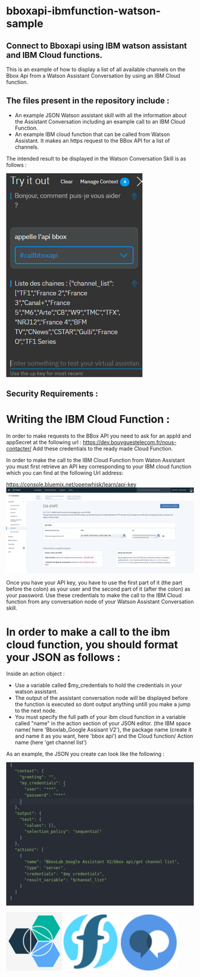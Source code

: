 # bboxapi-ibmfunction-watson-sample

## Connect to Bboxapi using IBM watson assistant and IBM Cloud functions.
This is an example of how to display a list of all available channels on the Bbox Api from a Watson Assistant Conversation by using an IBM Cloud function.

## The files present in the repository include :
* An example JSON Watson assistant skill with all the information about the Assistant Conversation including an example call to an IBM Cloud Function.
* An example IBM cloud function that can be called from Watson Assistant. It makes an https request to the BBox API for a list of channels.

The intended result to be displayed in the Watson Conversation Skill is as follows :



![](result.png?raw=true)

## Security Requirements :

# Writing the IBM Cloud Function :
In order to make requests to the BBox API you need to ask for an appId and appSecret at the following url :
https://dev.bouyguestelecom.fr/nous-contacter/
Add these credentials to the ready made Cloud Function.

In order to make the call to the IBM Cloud Function from Waton Assistant you must first retrieve an API key corresponding to your IBM cloud function which you can find at the following Url address:

https://console.bluemix.net/openwhisk/learn/api-key
![](api_key_page.png?raw=true)


Once you have your API key, you have to use the first part of it (the part before the colon) as your user and the second part of it (after the colon) as your password.
Use these credentials to make the call to the IBM Cloud function from any conversation node of your Watson Assistant Conversation skill.

# In order to make a call to the ibm cloud function, you should format your JSON as follows :

Inside an action object :

* Use a variable called $my_credentials to hold the credentials in your watson assistant.
* The output of the assistant conversation node will be displayed before the function is executed so dont output anything untill you make a jump to the next node.
* You must specify the full path of your ibm cloud function in a variable called "name" in the action section of your JSON editor. (the IBM space name( here 'Bboxlab_Google Assisant V2'), the package name (create it and name it as you want, here 'bbox api') and the Cloud function/ Action name (here 'get channel list')

As an example, the JSON you create can look like the following :

![](node-json.png?raw=true)

<img src="bluemix.png" width="150"/> <img src="ibmcf.png"  padding-left="50px" width="150"/> <img src="watsonassistant.png" padding-left="50px" width="150"/>
